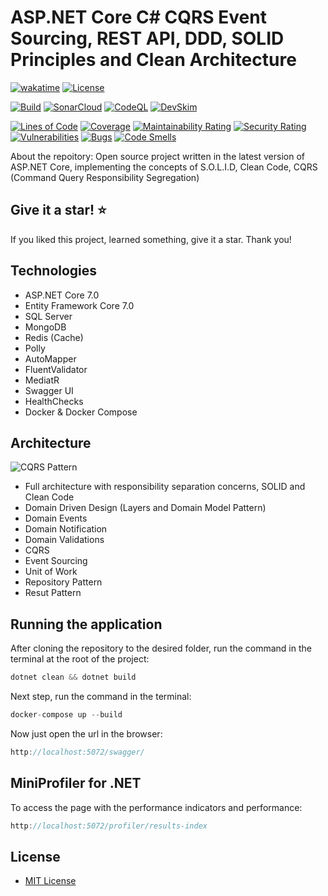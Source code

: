 # ASP.NET Core C# CQRS Event Sourcing, REST API, DDD, SOLID Principles and Clean Architecture

[![wakatime](https://wakatime.com/badge/github/jeangatto/ASP.NET-Core-API-CQRS-EVENT-DDD-SOLID.svg)](https://wakatime.com/badge/github/jeangatto/ASP.NET-Core-API-CQRS-EVENT-DDD-SOLID)
[![License](https://img.shields.io/github/license/jeangatto/ASP.NET-Core-API-CQRS-EVENT-DDD-SOLID.svg)](LICENSE)

[![Build](https://github.com/jeangatto/ASP.NET-Core-API-CQRS-EVENT-DDD-SOLID/actions/workflows/dotnet.yml/badge.svg)](https://github.com/jeangatto/ASP.NET-Core-API-CQRS-EVENT-DDD-SOLID/actions/workflows/dotnet.yml)
[![SonarCloud](https://github.com/JeanGatto/ASP.NET-Core-API-CQRS-EVENT-DDD-SOLID/actions/workflows/sonar-cloud.yml/badge.svg)](https://github.com/JeanGatto/ASP.NET-Core-API-CQRS-EVENT-DDD-SOLID/actions/workflows/sonar-cloud.yml)
[![CodeQL](https://github.com/jeangatto/ASP.NET-Core-API-CQRS-EVENT-DDD-SOLID/actions/workflows/codeql-analysis.yml/badge.svg)](https://github.com/jeangatto/ASP.NET-Core-API-CQRS-EVENT-DDD-SOLID/actions/workflows/codeql-analysis.yml)
[![DevSkim](https://github.com/jeangatto/ASP.NET-Core-API-CQRS-EVENT-DDD-SOLID/actions/workflows/devskim-analysis.yml/badge.svg)](https://github.com/jeangatto/ASP.NET-Core-API-CQRS-EVENT-DDD-SOLID/actions/workflows/devskim-analysis.yml)

[![Lines of Code](https://sonarcloud.io/api/project_badges/measure?project=ASP.NET-Core-API-CQRS-EVENT-DDD-SOLID&metric=ncloc)](https://sonarcloud.io/summary/new_code?id=ASP.NET-Core-API-CQRS-EVENT-DDD-SOLID)
[![Coverage](https://sonarcloud.io/api/project_badges/measure?project=ASP.NET-Core-API-CQRS-EVENT-DDD-SOLID&metric=coverage)](https://sonarcloud.io/dashboard?id=ASP.NET-Core-API-CQRS-EVENT-DDD-SOLID)
[![Maintainability Rating](https://sonarcloud.io/api/project_badges/measure?project=ASP.NET-Core-API-CQRS-EVENT-DDD-SOLID&metric=sqale_rating)](https://sonarcloud.io/dashboard?id=ASP.NET-Core-API-CQRS-EVENT-DDD-SOLID)
[![Security Rating](https://sonarcloud.io/api/project_badges/measure?project=ASP.NET-Core-API-CQRS-EVENT-DDD-SOLID&metric=security_rating)](https://sonarcloud.io/summary/new_code?id=ASP.NET-Core-API-CQRS-EVENT-DDD-SOLID)
[![Vulnerabilities](https://sonarcloud.io/api/project_badges/measure?project=ASP.NET-Core-API-CQRS-EVENT-DDD-SOLID&metric=vulnerabilities)](https://sonarcloud.io/dashboard?id=ASP.NET-Core-API-CQRS-EVENT-DDD-SOLID)
[![Bugs](https://sonarcloud.io/api/project_badges/measure?project=ASP.NET-Core-API-CQRS-EVENT-DDD-SOLID&metric=bugs)](https://sonarcloud.io/dashboard?id=ASP.NET-Core-API-CQRS-EVENT-DDD-SOLID)
[![Code Smells](https://sonarcloud.io/api/project_badges/measure?project=ASP.NET-Core-API-CQRS-EVENT-DDD-SOLID&metric=code_smells)](https://sonarcloud.io/dashboard?id=ASP.NET-Core-API-CQRS-EVENT-DDD-SOLID)

About the repoitory:
Open source project written in the latest version of ASP.NET Core, implementing the concepts of S.O.L.I.D, Clean Code,
CQRS (Command Query Responsibility Segregation)

## Give it a star! ⭐

If you liked this project, learned something, give it a star. Thank you!

## **Technologies**

- ASP.NET Core 7.0
- Entity Framework Core 7.0
- SQL Server
- MongoDB
- Redis (Cache)
- Polly
- AutoMapper
- FluentValidator
- MediatR
- Swagger UI
- HealthChecks
- Docker & Docker Compose

## **Architecture**

![CQRS Pattern](https://raw.githubusercontent.com/jeangatto/ASP.NET-Core-API-CQRS-EVENT-DDD-SOLID/main/img/cqrs-pattern.png "CQRS Pattern")

- Full architecture with responsibility separation concerns, SOLID and Clean Code
- Domain Driven Design (Layers and Domain Model Pattern)
- Domain Events
- Domain Notification
- Domain Validations
- CQRS
- Event Sourcing
- Unit of Work
- Repository Pattern
- Resut Pattern

## Running the application

After cloning the repository to the desired folder, run the command in the terminal at the root of the project:

```csharp
dotnet clean && dotnet build
```

Next step, run the command in the terminal:

```csharp
docker-compose up --build
```

Now just open the url in the browser:

```csharp
http://localhost:5072/swagger/
```

## MiniProfiler for .NET

To access the page with the performance indicators and performance:

```csharp
http://localhost:5072/profiler/results-index
```

## License

- [MIT License](https://github.com/jeangatto/ASP.NET-Core-API-CQRS-EVENT-DDD-SOLID/blob/main/LICENSE)
